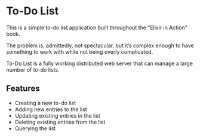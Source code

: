 # To-Do List

This is a simple to-do list application built throughout the "Elixir in Action" book.

The problem is, admittedly, not spectacular, but it’s complex enough to have something to work with while not being overly complicated.

To-Do List is a fully working distributed web server that can manage a large number of to-do lists.

## Features

- Creating a new to-do list
- Adding new entries to the list
- Updating existing entries in the list
- Deleting existing entries from the list
- Querying the list

